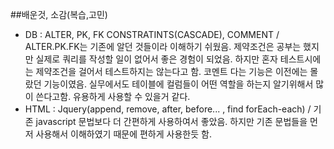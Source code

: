 ##배운것, 소감(복습,고민)
- DB : ALTER, PK, FK CONSTRATINTS(CASCADE), COMMENT / ALTER.PK.FK는 기존에 알던 것들이라 이해하기 쉬웠음. 제약조건은 공부는 했지만 실제로 쿼리를 작성할 일이 없어서 좋은 경험이 되었음. 하지만 혼자 테스트시에는 제약조건을 걸어서 테스트하지는 않는다고 함. 코멘트 다는 기능은 이전에는 몰랐던 기능이였음. 실무에서도 테이블에 컬럼들이 어떤 역할을 하는지 알기위해서 많이 쓴다고함. 유용하게 사용할 수 있을거 같다.
- HTML : Jquery(append, remove, after, before... , find  forEach-each) / 기존 javascript 문법보다 더 간편하게 사용하여서 좋았음. 하지만 기존 문법들을 먼저 사용해서 이해하였기 때문에 편하게 사용한듯 함. 
